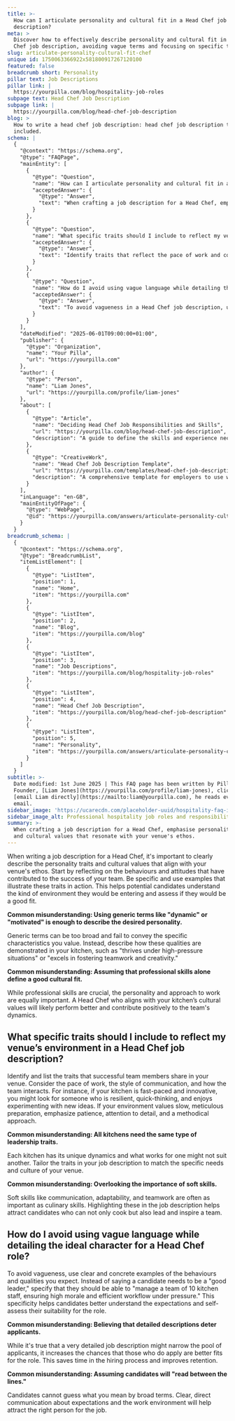 ```yaml
---
title: >-
  How can I articulate personality and cultural fit in a Head Chef job
  description?
meta: >
  Discover how to effectively describe personality and cultural fit in a Head
  Chef job description, avoiding vague terms and focusing on specific traits.
slug: articulate-personality-cultural-fit-chef
unique id: 1750063366922x581800917267120100
featured: false
breadcrumb short: Personality
pillar text: Job Descriptions
pillar link: |
  https://yourpilla.com/blog/hospitality-job-roles
subpage text: Head Chef Job Description
subpage link: |
  https://yourpilla.com/blog/head-chef-job-description
blog: >
  How to write a head chef job description: head chef job description template
  included.
schema: |
  {
    "@context": "https://schema.org",
    "@type": "FAQPage",
    "mainEntity": [
      {
        "@type": "Question",
        "name": "How can I articulate personality and cultural fit in a Head Chef job description?",
        "acceptedAnswer": {
          "@type": "Answer",
          "text": "When crafting a job description for a Head Chef, emphasise personality traits and cultural values that resonate with your venue's ethos. Reflect on behaviours and attitudes that contribute to your team's success, and use specific examples to illustrate these traits. Explain how these qualities manifest in the kitchen, such as thriving under pressure or excelling in teamwork and creativity, to help candidates assess their fit."
        }
      },
      {
        "@type": "Question",
        "name": "What specific traits should I include to reflect my venue’s environment in a Head Chef job description?",
        "acceptedAnswer": {
          "@type": "Answer",
          "text": "Identify traits that reflect the pace of work and communication style of your venue. For a fast-paced and innovative kitchen, highlight resilience, quick-thinking, and a love for trying new ideas. For environments that value meticulous preparation, focus on patience, attention to detail, and a methodical approach. Tailor these traits to align with your unique venue needs."
        }
      },
      {
        "@type": "Question",
        "name": "How do I avoid using vague language while detailing the ideal character for a Head Chef role?",
        "acceptedAnswer": {
          "@type": "Answer",
          "text": "To avoid vagueness in a Head Chef job description, use specific and clear examples. Instead of generic terms like 'good leader', specify expected behaviours such as managing a team of 10, ensuring high morale and efficient workflow under pressure. Clear, detailed descriptions help candidates understand expectations, improving applicant quality and fit."
        }
      }
    ],
    "dateModified": "2025-06-01T09:00:00+01:00",
    "publisher": {
      "@type": "Organization",
      "name": "Your Pilla",
      "url": "https://yourpilla.com"
    },
    "author": {
      "@type": "Person",
      "name": "Liam Jones",
      "url": "https://yourpilla.com/profile/liam-jones"
    },
    "about": [
      {
        "@type": "Article",
        "name": "Deciding Head Chef Job Responsibilities and Skills",
        "url": "https://yourpilla.com/blog/head-chef-job-description",
        "description": "A guide to define the skills and experience necessary for a Head Chef role, helping employers clarify their hiring needs."
      },
      {
        "@type": "CreativeWork",
        "name": "Head Chef Job Description Template",
        "url": "https://yourpilla.com/templates/head-chef-job-description",
        "description": "A comprehensive template for employers to use when describing the job role of a Head Chef, ensuring clarity and specificity."
      }
    ],
    "inLanguage": "en-GB",
    "mainEntityOfPage": {
      "@type": "WebPage",
      "@id": "https://yourpilla.com/answers/articulate-personality-cultural-fit-chef"
    }
  }
breadcrumb_schema: |
  {
    "@context": "https://schema.org",
    "@type": "BreadcrumbList",
    "itemListElement": [
      {
        "@type": "ListItem",
        "position": 1,
        "name": "Home",
        "item": "https://yourpilla.com"
      },
      {
        "@type": "ListItem",
        "position": 2,
        "name": "Blog",
        "item": "https://yourpilla.com/blog"
      },
      {
        "@type": "ListItem",
        "position": 3,
        "name": "Job Descriptions",
        "item": "https://yourpilla.com/blog/hospitality-job-roles"
      },
      {
        "@type": "ListItem",
        "position": 4,
        "name": "Head Chef Job Description",
        "item": "https://yourpilla.com/blog/head-chef-job-description"
      },
      {
        "@type": "ListItem",
        "position": 5,
        "name": "Personality",
        "item": "https://yourpilla.com/answers/articulate-personality-cultural-fit-chef"
      }
    ]
  }
subtitle: >-
  Date modified: 1st June 2025 | This FAQ page has been written by Pilla
  Founder, [Liam Jones](https://yourpilla.com/profile/liam-jones), click to
  [email Liam directly](https://mailto:liam@yourpilla.com), he reads every
  email.
sidebar_image: 'https://ucarecdn.com/placeholder-uuid/hospitality-faq-image.jpg'
sidebar_image_alt: Professional hospitality job roles and responsibilities
summary: >-
  When crafting a job description for a Head Chef, emphasise personality traits
  and cultural values that resonate with your venue's ethos.
---
```

When writing a job description for a Head Chef, it's important to clearly describe the personality traits and cultural values that align with your venue's ethos. Start by reflecting on the behaviours and attitudes that have contributed to the success of your team. Be specific and use examples that illustrate these traits in action. This helps potential candidates understand the kind of environment they would be entering and assess if they would be a good fit.

**Common misunderstanding: Using generic terms like "dynamic" or "motivated" is enough to describe the desired personality.**

Generic terms can be too broad and fail to convey the specific characteristics you value. Instead, describe how these qualities are demonstrated in your kitchen, such as "thrives under high-pressure situations" or "excels in fostering teamwork and creativity."

**Common misunderstanding: Assuming that professional skills alone define a good cultural fit.**

While professional skills are crucial, the personality and approach to work are equally important. A Head Chef who aligns with your kitchen’s cultural values will likely perform better and contribute positively to the team's dynamics.

## What specific traits should I include to reflect my venue’s environment in a Head Chef job description?

Identify and list the traits that successful team members share in your venue. Consider the pace of work, the style of communication, and how the team interacts. For instance, if your kitchen is fast-paced and innovative, you might look for someone who is resilient, quick-thinking, and enjoys experimenting with new ideas. If your environment values slow, meticulous preparation, emphasize patience, attention to detail, and a methodical approach.

**Common misunderstanding: All kitchens need the same type of leadership traits.**

Each kitchen has its unique dynamics and what works for one might not suit another. Tailor the traits in your job description to match the specific needs and culture of your venue.

**Common misunderstanding: Overlooking the importance of soft skills.**

Soft skills like communication, adaptability, and teamwork are often as important as culinary skills. Highlighting these in the job description helps attract candidates who can not only cook but also lead and inspire a team.

## How do I avoid using vague language while detailing the ideal character for a Head Chef role?

To avoid vagueness, use clear and concrete examples of the behaviours and qualities you expect. Instead of saying a candidate needs to be a "good leader," specify that they should be able to "manage a team of 10 kitchen staff, ensuring high morale and efficient workflow under pressure." This specificity helps candidates better understand the expectations and self-assess their suitability for the role.

**Common misunderstanding: Believing that detailed descriptions deter applicants.**

While it's true that a very detailed job description might narrow the pool of applicants, it increases the chances that those who do apply are better fits for the role. This saves time in the hiring process and improves retention.

**Common misunderstanding: Assuming candidates will "read between the lines."**

Candidates cannot guess what you mean by broad terms. Clear, direct communication about expectations and the work environment will help attract the right person for the job.
